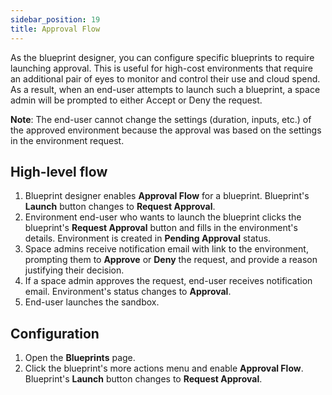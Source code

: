 ```yaml
---
sidebar_position: 19
title: Approval Flow
---
```


As the blueprint designer, you can configure specific blueprints to require launching approval. This is useful for high-cost environments that require an additional pair of eyes to monitor and control their use and cloud spend. As a result, when an end-user attempts to launch such a blueprint, a space admin will be prompted to either Accept or Deny the request.

__Note__: The end-user cannot change the settings (duration, inputs, etc.) of the approved environment because the approval was based on the settings in the environment request.


## High-level flow

1. Blueprint designer enables __Approval Flow__ for a blueprint. Blueprint's __Launch__ button changes to __Request Approval__.
2. Environment end-user who wants to launch the blueprint clicks the blueprint's __Request Approval__ button and fills in the environment's details. Environment is created in __Pending Approval__ status.
3. Space admins receive notification email with link to the environment, prompting them to __Approve__ or __Deny__ the request, and provide a reason justifying their decision.
4. If a space admin approves the request, end-user receives notification email. Environment's status changes to __Approval__.
5. End-user launches the sandbox.


## Configuration

1. Open the __Blueprints__ page.
2. Click the blueprint's more actions menu and enable __Approval Flow__. Blueprint's __Launch__ button changes to __Request Approval__.
